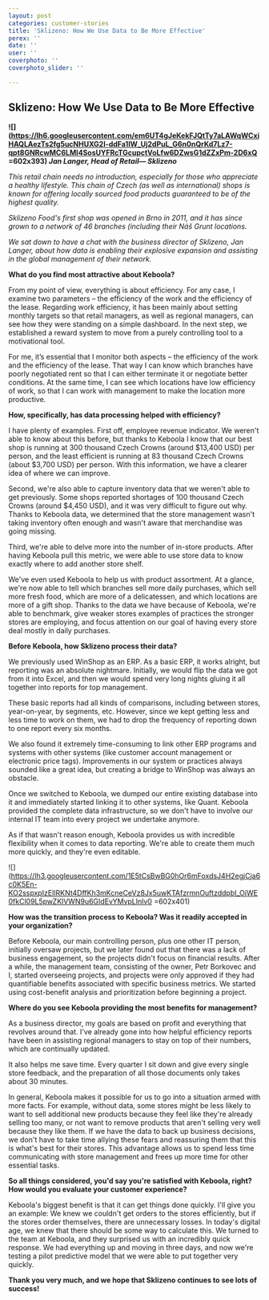 ```yaml
---
layout: post
categories: customer-stories
title: 'Sklizeno: How We Use Data to Be More Effective'
perex: ''
date: ''
user: ''
coverphoto: ''
coverphoto_slider: ''

---
```

## **Sklizeno: How We Use Data to Be More Effective**

**![](https://lh6.googleusercontent.com/em6UT4gJeKekFJQtTy7aLAWqWCxiHAQLAezTs2fg5ucNHUXG2I-ddFa1IW_Uj2dPuL_G6n0nQrKd7Lz7-qpt8GNRcwMC6LMI4SosUYFRcTGcupctVoLfw6DZwsG1dZZxPm-2D6xQ =602x393)                       _Jan Langer, Head of Retail— Sklizeno_**

_This retail chain needs no introduction, especially for those who appreciate a healthy lifestyle. This chain of Czech (as well as international) shops is known for offering locally sourced food products guaranteed to be of the highest quality._

_Sklizeno Food's first shop was opened in Brno in 2011, and it has since grown to a network of 46 branches (including their Náš Grunt locations._

_We sat down to have a chat with the business director of Sklizeno, Jan Langer, about how data is enabling their explosive expansion and assisting in the global management of their network._

**What do you find most attractive about Keboola?**

From my point of view, everything is about efficiency. For any case, I examine two parameters – the efficiency of the work and the efficiency of the lease. Regarding work efficiency, it has been mainly about setting monthly targets so that retail managers, as well as regional managers, can see how they were standing on a simple dashboard. In the next step, we established a reward system to move from a purely controlling tool to a motivational tool.

For me, it’s essential that I monitor both aspects – the efficiency of the work and the efficiency of the lease. That way I can know which branches have poorly negotiated rent so that I can either terminate it or negotiate better conditions. At the same time, I can see which locations have low efficiency of work, so that I can work with management to make the location more productive.

**How, specifically, has data processing helped with efficiency?**

I have plenty of examples. First off, employee revenue indicator. We weren't able to know about this before, but thanks to Keboola I know that our best shop is running at 300 thousand Czech Crowns (around $13,400 USD) per person, and the least efficient is running at 83 thousand Czech Crowns (about $3,700 USD) per person. With this information, we have a clearer idea of where we can improve.

Second, we're also able to capture inventory data that we weren't able to get previously. Some shops reported shortages of 100 thousand Czech Crowns (around $4,450 USD), and it was very difficult to figure out why. Thanks to Keboola data, we determined that the store management wasn't taking inventory often enough and wasn't aware that merchandise was going missing.

Third, we're able to delve more into the number of in-store products. After having Keboola pull this metric, we were able to use store data to know exactly where to add another store shelf.

We've even used Keboola to help us with product assortment. At a glance, we're now able to tell which branches sell more daily purchases, which sell more fresh food, which are more of a delicatessen, and which locations are more of a gift shop. Thanks to the data we have because of Keboola, we're able to benchmark, give weaker stores examples of practices the stronger stores are employing, and focus attention on our goal of having every store deal mostly in daily purchases.

**Before Keboola, how Sklizeno process their data?**

We previously used WinShop as an ERP. As a basic ERP, it works alright, but reporting was an absolute nightmare. Initially, we would flip the data we got from it into Excel, and then we would spend very long nights gluing it all together into reports for top management.

These basic reports had all kinds of comparisons, including between stores, year-on-year, by segments, etc. However, since we kept getting less and less time to work on them, we had to drop the frequency of reporting down to one report every six months.

We also found it extremely time-consuming to link other ERP programs and systems with other systems (like customer account management or electronic price tags). Improvements in our system or practices always sounded like a great idea, but creating a bridge to WinShop was always an obstacle.

Once we switched to Keboola, we dumped our entire existing database into it and immediately started linking it to other systems, like Quant. Keboola provided the complete data infrastructure, so we don't have to involve our internal IT team into every project we undertake anymore.

As if that wasn't reason enough, Keboola provides us with incredible flexibility when it comes to data reporting. We're able to create them much more quickly, and they're even editable.

![](https://lh3.googleusercontent.com/1E5tCsBwBG0hOr6mFoxdsJ4H2egjCja6c0K5En-KO2sspxpIzEIlRKNt4DffKh3mKcneCeVz8Jx5uwKTAfzrmnOuftzddpbI_OjWE0fkCl09L5pwZKlVWN9u6GIdEvYMvpLInlv0 =602x401)

**How was the transition process to Keboola? Was it readily accepted in your organization?**

Before Keboola, our main controlling person, plus one other IT person, initially oversaw projects, but we later found out that there was a lack of business engagement, so the projects didn't focus on financial results. After a while, the management team, consisting of the owner, Petr Borkovec and I, started overseeing projects, and projects were only approved if they had quantifiable benefits associated with specific business metrics. We started using cost-benefit analysis and prioritization before beginning a project.

**Where do you see Keboola providing the most benefits for management?**

As a business director, my goals are based on profit and everything that revolves around that. I've already gone into how helpful efficiency reports have been in assisting regional managers to stay on top of their numbers, which are continually updated.

It also helps me save time. Every quarter I sit down and give every single store feedback, and the preparation of all those documents only takes about 30 minutes.

In general, Keboola makes it possible for us to go into a situation armed with more facts. For example, without data, some stores might be less likely to want to sell additional new products because they feel like they're already selling too many, or not want to remove products that aren't selling very well because they like them. If we have the data to back up business decisions, we don't have to take time allying these fears and reassuring them that this is what's best for their stores. This advantage allows us to spend less time communicating with store management and frees up more time for other essential tasks.

**So all things considered, you'd say you're satisfied with Keboola, right? How would you evaluate your customer experience?**

Keboola's biggest benefit is that it can get things done quickly. I'll give you an example: We knew we couldn't get orders to the stores efficiently, but if the stores order themselves, there are unnecessary losses. In today's digital age, we knew that there should be some way to calculate this. We turned to the team at Keboola, and they surprised us with an incredibly quick response. We had everything up and moving in three days, and now we're testing a pilot predictive model that we were able to put together very quickly.

**Thank you very much, and we hope that Sklizeno continues to see lots of success!**